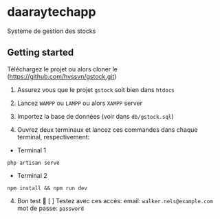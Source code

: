 # daaraytechapp
Système de gestion des stocks

## Getting started
Téléchargez le projet ou alors cloner le (https://github.com/hvssvn/gstock.git)

1. Assurez vous que le projet `gstock` soit bien dans `htdocs`

2. Lancez `WAMPP` ou `LAMPP` ou alors `XAMPP` server

3. Importez la base de données (voir dans `db/gstock.sql`)

3. Ouvrez deux terminaux et lancez ces commandes dans chaque terminal, respectivement:
- Terminal 1
```
php artisan serve
```
- Terminal 2
```
npm install && npm run dev
```

4. Bon test 🙂
[ ] Testez avec ces accès:
email: `walker.nels@example.com`
mot de passe: `password`
